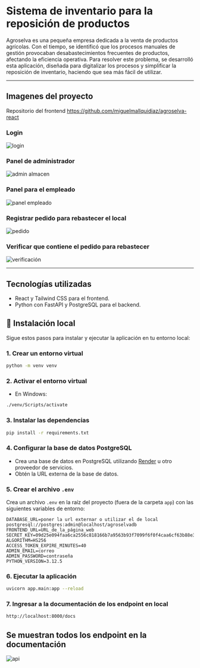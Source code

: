# Sistema de inventario para la reposición de productos

Agroselva es una pequeña empresa dedicada a la venta de productos agrícolas. Con el tiempo, se identificó que los procesos manuales de gestión provocaban desabastecimientos frecuentes de productos, afectando la eficiencia operativa. Para resolver este problema, se desarrolló esta aplicación, diseñada para digitalizar los procesos y simplificar la reposición de inventario, haciendo que sea más fácil de utilizar.

---

## Imagenes del proyecto

Repositorio del frontend https://github.com/miguelmallquidiaz/agroselva-react 

### Login

![login](https://i.imgur.com/bhGSCLY.png)

### Panel de administrador

![admin almacen](https://i.imgur.com/sAyYrUE.png)

### Panel para el empleado

![panel empleado](https://i.imgur.com/7wr2Z9D.png)

### Registrar pedido para rebastecer el local

![pedido](https://i.imgur.com/4MpTwcI.png)

### Verificar que contiene el pedido para rebastecer

![verificación](https://i.imgur.com/aLQ7OX7.png)

---

## Tecnologías utilizadas

- React y Tailwind CSS para el frontend.
- Python con FastAPI y PostgreSQL para el backend.

## 🚀 **Instalación local**

Sigue estos pasos para instalar y ejecutar la aplicación en tu entorno local:

### 1. Crear un entorno virtual
```bash
python -m venv venv
```

### 2. Activar el entorno virtual
- En Windows:
```bash
./venv/Scripts/activate
```

### 3. Instalar las dependencias
```bash
pip install -r requirements.txt
```

### 4. Configurar la base de datos PostgreSQL
- Crea una base de datos en PostgreSQL utilizando [Render](https://render.com) u otro proveedor de servicios.
- Obtén la URL externa de la base de datos.

### 5. Crear el archivo `.env`
Crea un archivo `.env` en la raíz del proyecto (fuera de la carpeta `app`) con las siguientes variables de entorno:
```env
DATABASE_URL=poner la url externar o utilizar el de local postgresql://postgres:admin@localhost/agroselvadb
FRONTEND_URL=URL_de_la_página_web
SECRET_KEY=09d25e094faa6ca2556c818166b7a9563b93f7099f6f0f4caa6cf63b88e3238d3e721212121
ALGORITHM=HS256
ACCESS_TOKEN_EXPIRE_MINUTES=40
ADMIN_EMAIL=correo
ADMIN_PASSWORD=contraseña
PYTHON_VERSION=3.12.5
```

### 6. Ejecutar la aplicación
```bash
uvicorn app.main:app --reload
```

### 7. Ingresar a la documentación de los endpoint en local
```bash
http://localhost:8000/docs
```

## Se muestran todos los endpoint en la documentación

![api](https://i.imgur.com/GNOmymk.png)
